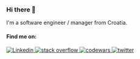 ### Hi there 👋

I'm a software engineer / manager from Croatia.

#### Find me on:
<p dir="auto">
  <a href="https://www.linkedin.com/in/ivan-pavi%C4%8Di%C4%87-b65a0763/" target="_blank">
    <img src="https://img.shields.io/badge/LinkedIn-0077B5?style=for-the-badge&logo=linkedin&logoColor=white" alt="Linkedin" style="max-width: 100%;">
  </a>
  <a href="https://stackoverflow.com/users/2335799/ivpavici" target="_blank">
    <img src="https://img.shields.io/badge/Stack_Overflow-FE7A16?style=for-the-badge&logo=stack-overflow&logoColor=white" alt="stack overflow" style="max-width: 100%;">
  </a>
  <a href="https://www.codewars.com/users/ivpavici/badges/large" target="_blank">
    <img src="https://img.shields.io/badge/Codewars-B1361E?style=for-the-badge&logo=Codewars&logoColor=white" alt="codewars" style="max-width: 100%;">
  </a>
  <a href="https://twitter.com/ivpavici" target="_blank">
    <img src="https://img.shields.io/badge/Twitter-1DA1F2?style=for-the-badge&logo=twitter&logoColor=white" alt="twitter" style="max-width: 100%;">
  </a>
</p>

<!--
#### I build with:

<p dir="auto">
  <img src="https://img.shields.io/badge/.NET-512BD4?style=for-the-badge&logo=dotnet&logoColor=white" alt=".net" style="max-width: 100%;">
  <img src="https://img.shields.io/badge/C%23-239120?style=for-the-badge&logo=c-sharp&logoColor=white" alt="c#" style="max-width: 100%;">
  <img src="https://img.shields.io/badge/Visual_Studio-5C2D91?style=for-the-badge&logo=visual%20studio&logoColor=white" alt="visual studio" style="max-width: 100%;">
</p>

#### ... and sometimes with:

<p dir="auto">
  <img src="https://img.shields.io/badge/JavaScript-323330?style=for-the-badge&logo=javascript&logoColor=F7DF1E" alt="javascript" style="max-width: 100%;">
  <img src="https://img.shields.io/badge/Vue.js-35495E?style=for-the-badge&logo=vuedotjs&logoColor=4FC08D" alt="vue.js" style="max-width: 100%;">
  <img src="https://img.shields.io/badge/MongoDB-4EA94B?style=for-the-badge&logo=mongodb&logoColor=white" alt="mongodb" style="max-width: 100%;">
  <img src="https://img.shields.io/badge/Microsoft%20SQL%20Server-CC2927?style=for-the-badge&logo=microsoft%20sql%20server&logoColor=white" alt="mssql" style="max-width: 100%;">
  <img src="https://img.shields.io/badge/rabbitmq-%23FF6600.svg?&style=for-the-badge&logo=rabbitmq&logoColor=white" alt="rabbitmq" style="max-width: 100%;">
  <img src="https://img.shields.io/badge/Solidity-%23363636.svg?style=for-the-badge&logo=solidity&logoColor=white" alt="solidity" style="max-width: 100%;">
</p>

**ivpavici/ivpavici** is a ✨ _special_ ✨ repository because its `README.md` (this file) appears on your GitHub profile.

Here are some ideas to get you started:

- 🔭 I’m currently working on ...
- 🌱 I’m currently learning ...
- 👯 I’m looking to collaborate on ...
- 🤔 I’m looking for help with ...
- 💬 Ask me about ...
- 📫 How to reach me: ...
- 😄 Pronouns: ...
- ⚡ Fun fact: ...
-->
